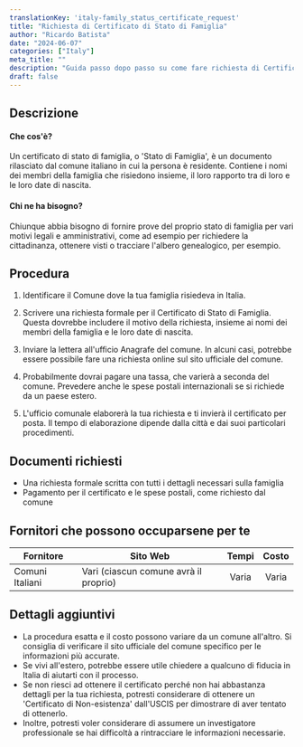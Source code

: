 ```yaml
---
translationKey: 'italy-family_status_certificate_request'
title: "Richiesta di Certificato di Stato di Famiglia"
author: "Ricardo Batista"
date: "2024-06-07"
categories: ["Italy"]
meta_title: ""
description: "Guida passo dopo passo su come fare richiesta di Certificato di Stato di Famiglia in Italia"
draft: false
---
```


## Descrizione
#### Che cos'è?
Un certificato di stato di famiglia, o 'Stato di Famiglia', è un documento rilasciato dal comune italiano in cui la persona è residente. Contiene i nomi dei membri della famiglia che risiedono insieme, il loro rapporto tra di loro e le loro date di nascita.

#### Chi ne ha bisogno?
Chiunque abbia bisogno di fornire prove del proprio stato di famiglia per vari motivi legali e amministrativi, come ad esempio per richiedere la cittadinanza, ottenere visti o tracciare l'albero genealogico, per esempio.

## Procedura

1. Identificare il Comune dove la tua famiglia risiedeva in Italia.

2. Scrivere una richiesta formale per il Certificato di Stato di Famiglia. Questa dovrebbe includere il motivo della richiesta, insieme ai nomi dei membri della famiglia e le loro date di nascita.

3. Inviare la lettera all'ufficio Anagrafe del comune. In alcuni casi, potrebbe essere possibile fare una richiesta online sul sito ufficiale del comune.

4. Probabilmente dovrai pagare una tassa, che varierà a seconda del comune. Prevedere anche le spese postali internazionali se si richiede da un paese estero.

5. L'ufficio comunale elaborerà la tua richiesta e ti invierà il certificato per posta. Il tempo di elaborazione dipende dalla città e dai suoi particolari procedimenti.

## Documenti richiesti
- Una richiesta formale scritta con tutti i dettagli necessari sulla famiglia
- Pagamento per il certificato e le spese postali, come richiesto dal comune

## Fornitori che possono occuparsene per te

| Fornitore        |     Sito Web     |     Tempi    |       Costo      |
| --------------- | --------------- |  :-------------: | :-------------: |
| Comuni Italiani     |  Vari (ciascun comune avrà il proprio)      |      Varia     |        Varia       |

## Dettagli aggiuntivi
- La procedura esatta e il costo possono variare da un comune all'altro. Si consiglia di verificare il sito ufficiale del comune specifico per le informazioni più accurate.
- Se vivi all'estero, potrebbe essere utile chiedere a qualcuno di fiducia in Italia di aiutarti con il processo.
- Se non riesci ad ottenere il certificato perché non hai abbastanza dettagli per la tua richiesta, potresti considerare di ottenere un 'Certificato di Non-esistenza' dall'USCIS per dimostrare di aver tentato di ottenerlo.
- Inoltre, potresti voler considerare di assumere un investigatore professionale se hai difficoltà a rintracciare le informazioni necessarie.